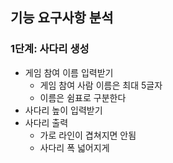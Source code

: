 ## 기능 요구사항 분석
### 1단계: 사다리 생성
- 게임 참여 이름 입력받기
    - 게임 참여 사람 이름은 최대 5글자
    - 이름은 쉼표로 구분한다
- 사다리 높이 입력받기
- 사다리 출력
    - 가로 라인이 겹쳐지면 안됨
    - 사다리 폭 넓어지게
